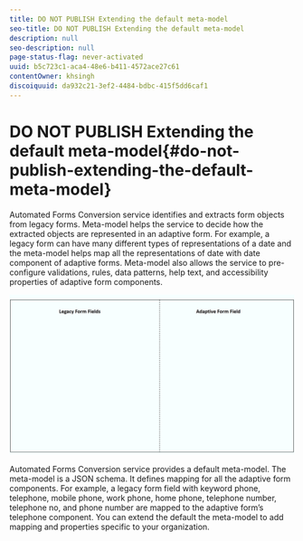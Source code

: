 ```yaml
---
title: DO NOT PUBLISH Extending the default meta-model
seo-title: DO NOT PUBLISH Extending the default meta-model
description: null
seo-description: null
page-status-flag: never-activated
uuid: b5c723c1-aca4-48e6-b411-4572ace27c61
contentOwner: khsingh
discoiquuid: da932c21-3ef2-4484-bdbc-415f5dd6caf1
---
```


# DO NOT PUBLISH Extending the default meta-model{#do-not-publish-extending-the-default-meta-model}

Automated Forms Conversion service identifies and extracts form objects from legacy forms. Meta-model helps the service to decide how the extracted objects are represented in an adaptive form. For example, a legacy form can have many different types of representations of a date and the meta-model helps map all the representations of date with date component of adaptive forms. Meta-model also allows the service to pre-configure validations, rules, data patterns, help text, and accessibility properties of adaptive form components.

![](assets/meta-model.gif)

Automated Forms Conversion service provides a default meta-model. The meta-model is a JSON schema. It defines mapping for all the adaptive form components. For example, a legacy form field with keyword phone, telephone, mobile phone, work phone, home phone, telephone number, telephone no, and phone number are mapped to the adaptive form’s telephone component. You can extend the default the meta-model to add mapping and properties specific to your organization.
